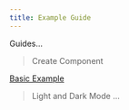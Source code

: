 ```yaml
---
title: Example Guide
---
```


Guides...

> Create Component

[Basic Example](https://snack.expo.dev/@kfl/rn-smallui---createcomponent---basic-example) 


> Light and Dark Mode 
...
